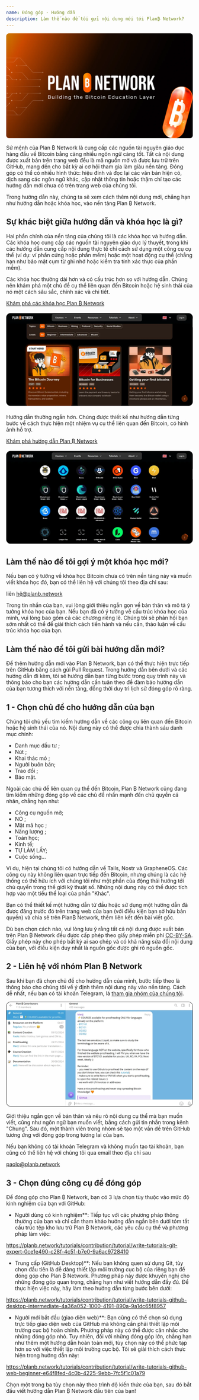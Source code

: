 ```yaml
---
name: Đóng góp - Hướng dẫn
description: Làm thế nào để tôi gửi nội dung mới tới Plan₿ Network?
---
```

![cover](assets/cover.webp)

Sứ mệnh của Plan ₿ Network là cung cấp các nguồn tài nguyên giáo dục hàng đầu về Bitcoin bằng càng nhiều ngôn ngữ càng tốt. Tất cả nội dung được xuất bản trên trang web đều là mã nguồn mở và được lưu trữ trên GitHub, mang đến cho bất kỳ ai cơ hội tham gia làm giàu nền tảng. Đóng góp có thể có nhiều hình thức: hiệu đính và đọc lại các văn bản hiện có, dịch sang các ngôn ngữ khác, cập nhật thông tin hoặc thậm chí tạo các hướng dẫn mới chưa có trên trang web của chúng tôi.

Trong hướng dẫn này, chúng ta sẽ xem cách thêm nội dung mới, chẳng hạn như hướng dẫn hoặc khóa học, vào nền tảng Plan ₿ Network.

## Sự khác biệt giữa hướng dẫn và khóa học là gì?

Hai phần chính của nền tảng của chúng tôi là các khóa học và hướng dẫn. Các khóa học cung cấp các nguồn tài nguyên giáo dục lý thuyết, trong khi các hướng dẫn cung cấp nội dung thực tế chỉ cách sử dụng một công cụ cụ thể (ví dụ: ví phần cứng hoặc phần mềm) hoặc một hoạt động cụ thể (chẳng hạn như bảo mật cụm từ ghi nhớ hoặc kiểm tra tính xác thực của phần mềm).

Các khóa học thường dài hơn và có cấu trúc hơn so với hướng dẫn. Chúng nên khám phá một chủ đề cụ thể liên quan đến Bitcoin hoặc hệ sinh thái của nó một cách sâu sắc, chính xác và chi tiết.

[Khám phá các khóa học Plan ₿ Network](https://planb.network/courses)

![TUTO](assets/fr/37.webp)

Hướng dẫn thường ngắn hơn. Chúng được thiết kế như hướng dẫn từng bước về cách thực hiện một nhiệm vụ cụ thể liên quan đến Bitcoin, có hình ảnh hỗ trợ.

[Khám phá hướng dẫn Plan ₿ Network](https://planb.network/tutorials)

![TUTO](assets/fr/38.webp)

## Làm thế nào để tôi gợi ý một khóa học mới?

Nếu bạn có ý tưởng về khóa học Bitcoin chưa có trên nền tảng này và muốn viết khóa học đó, bạn có thể liên hệ với chúng tôi theo địa chỉ sau:

liên hệ@planb.network

Trong tin nhắn của bạn, vui lòng giới thiệu ngắn gọn về bản thân và mô tả ý tưởng khóa học của bạn. Nếu bạn đã có ý tưởng về cấu trúc khóa học của mình, vui lòng bao gồm cả các chương riêng lẻ. Chúng tôi sẽ phản hồi bạn sớm nhất có thể để giải thích cách tiến hành và nếu cần, thảo luận về cấu trúc khóa học của bạn.

## Làm thế nào để tôi gửi bài hướng dẫn mới?

Để thêm hướng dẫn mới vào Plan ₿ Network, bạn có thể thực hiện trực tiếp trên GitHub bằng cách gửi Pull Request. Trong hướng dẫn bên dưới và các hướng dẫn đi kèm, tôi sẽ hướng dẫn bạn từng bước trong quy trình này và thông báo cho bạn các hướng dẫn cần tuân theo để đảm bảo hướng dẫn của bạn tương thích với nền tảng, đồng thời duy trì lịch sử đóng góp rõ ràng.

## 1 - Chọn chủ đề cho hướng dẫn của bạn

Chúng tôi chủ yếu tìm kiếm hướng dẫn về các công cụ liên quan đến Bitcoin hoặc hệ sinh thái của nó. Nội dung này có thể được chia thành sáu danh mục chính:


- Danh mục đầu tư ;
- Nút ;
- Khai thác mỏ ;
- Người buôn bán;
- Trao đổi ;
- Bảo mật.

Ngoài các chủ đề liên quan cụ thể đến Bitcoin, Plan ₿ Network cũng đang tìm kiếm những đóng góp về các chủ đề nhấn mạnh đến chủ quyền cá nhân, chẳng hạn như:


- Công cụ nguồn mở;
- NÓ ;
- Mật mã học ;
- Năng lượng ;
- Toán học;
- Kinh tế;
- TỰ LÀM LẤY;
- Cuộc sống...

Ví dụ, hiện tại chúng tôi có hướng dẫn về Tails, Nostr và GrapheneOS. Các công cụ này không liên quan trực tiếp đến Bitcoin, nhưng chúng là các hệ thống có thể hữu ích với chúng tôi như một phần của động thái hướng tới chủ quyền trong thế giới kỹ thuật số. Những nội dung này có thể được tích hợp vào một tiểu thể loại của phần "Khác".

Bạn có thể thiết kế một hướng dẫn từ đầu hoặc sử dụng một hướng dẫn đã được đăng trước đó trên trang web của bạn (với điều kiện bạn sở hữu bản quyền) và chia sẻ trên Plan₿ Network, thêm liên kết đến bài viết gốc.

Dù bạn chọn cách nào, vui lòng lưu ý rằng tất cả nội dung được xuất bản trên Plan ₿ Network đều được cấp phép theo giấy phép miễn phí [CC-BY-SA](https://creativecommons.org/licenses/by-sa/4.0/). Giấy phép này cho phép bất kỳ ai sao chép và có khả năng sửa đổi nội dung của bạn, với điều kiện duy nhất là nguồn gốc được ghi rõ nguồn gốc.

## 2 - Liên hệ với nhóm Plan ₿ Network

Sau khi bạn đã chọn chủ đề cho hướng dẫn của mình, bước tiếp theo là thông báo cho chúng tôi về ý định thêm nội dung này vào nền tảng. Cách dễ nhất, nếu bạn có tài khoản Telegram, là [tham gia nhóm của chúng tôi](https://t.me/PlanBNetwork_ContentBuilder).

![TUTO](assets/fr/39.webp)

Giới thiệu ngắn gọn về bản thân và nêu rõ nội dung cụ thể mà bạn muốn viết, cũng như ngôn ngữ bạn muốn viết, bằng cách gửi tin nhắn trong kênh "Chung". Sau đó, một thành viên trong nhóm sẽ tạo một vấn đề trên GitHub tương ứng với đóng góp trong tương lai của bạn.

Nếu bạn không có tài khoản Telegram và không muốn tạo tài khoản, bạn cũng có thể liên hệ với chúng tôi qua email theo địa chỉ sau

paolo@planb.network

## 3 - Chọn đúng công cụ để đóng góp

Để đóng góp cho Plan ₿ Network, bạn có 3 lựa chọn tùy thuộc vào mức độ kinh nghiệm của bạn với GitHub:


- Người dùng có kinh nghiệm**: Tiếp tục với các phương pháp thông thường của bạn và chỉ cần tham khảo hướng dẫn ngắn bên dưới tóm tắt cấu trúc tệp kho lưu trữ Plan ₿ Network, các yêu cầu cụ thể và phương pháp làm việc:

https://planb.network/tutorials/contribution/tutorial/write-tutorials-git-expert-0ce1e490-c28f-4c51-b7e0-9a6ac9728410

- Trung cấp (GitHub Desktop)**: Nếu bạn không quen sử dụng Git, tùy chọn đầu tiên là dễ dàng thiết lập môi trường cục bộ của riêng bạn để đóng góp cho Plan ₿ Network. Phương pháp này được khuyến nghị cho những đóng góp quan trọng, chẳng hạn như viết hướng dẫn đầy đủ. Để thực hiện việc này, hãy làm theo hướng dẫn từng bước bên dưới:

https://planb.network/tutorials/contribution/tutorial/write-tutorials-github-desktop-intermediate-4a36a052-1000-4191-890a-9a1dc65f8957

- Người mới bắt đầu (giao diện web)**: Bạn cũng có thể chọn sử dụng trực tiếp giao diện web của GitHub mà không cần phải thiết lập môi trường cục bộ hoàn chỉnh. Phương pháp này có thể được cân nhắc cho những đóng góp nhỏ. Tuy nhiên, đối với những đóng góp lớn, chẳng hạn như thêm một hướng dẫn hoàn toàn mới, tùy chọn này có thể phức tạp hơn so với việc thiết lập môi trường cục bộ. Tôi sẽ giải thích cách thực hiện trong hướng dẫn này:

https://planb.network/tutorials/contribution/tutorial/write-tutorials-github-web-beginner-e64f8fed-4c0b-4225-9ebb-7fc5f1c01a79

Chọn một trong ba tùy chọn này theo trình độ kiến thức của bạn, sau đó bắt đầu viết hướng dẫn Plan ₿ Network đầu tiên của bạn!